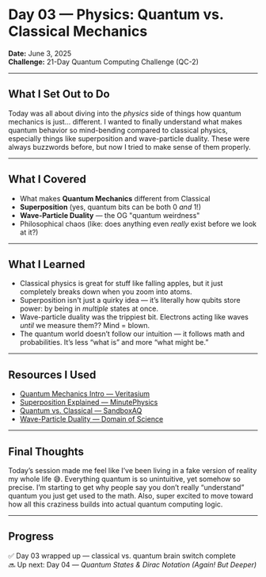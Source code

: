 # Day 03 — Physics: Quantum vs. Classical Mechanics  
**Date:** June 3, 2025  
**Challenge:** 21-Day Quantum Computing Challenge (QC-2)

---

## What I Set Out to Do  
Today was all about diving into the *physics* side of things how quantum mechanics is just... different. I wanted to finally understand what makes quantum behavior so mind-bending compared to classical physics, especially things like superposition and wave-particle duality. These were always buzzwords before, but now I tried to make sense of them properly.

---

## What I Covered  
- What makes **Quantum Mechanics** different from Classical  
- **Superposition** (yes, quantum bits can be both 0 *and* 1!)  
- **Wave-Particle Duality** — the OG "quantum weirdness"  
- Philosophical chaos (like: does anything even *really* exist before we look at it?)

---

## What I Learned  
- Classical physics is great for stuff like falling apples, but it just completely breaks down when you zoom into atoms.  
- Superposition isn't just a quirky idea — it’s literally how qubits store power: by being in *multiple* states at once.  
- Wave-particle duality was the trippiest bit. Electrons acting like waves *until* we measure them?? Mind = blown.  
- The quantum world doesn’t follow our intuition — it follows math and probabilities. It’s less “what is” and more “what might be.”

---

## Resources I Used  
- [Quantum Mechanics Intro — Veritasium](https://www.youtube.com/watch?v=p7bzE1E5PMY)  
- [Superposition Explained — MinutePhysics](https://www.youtube.com/watch?v=4f0hL3Nrdas)  
- [Quantum vs. Classical — SandboxAQ](https://www.youtube.com/watch?v=ScXx2c2oZcY)  
- [Wave-Particle Duality — Domain of Science](https://www.youtube.com/watch?v=KZJ7U3fXz2k)

---

## Final Thoughts  
Today’s session made me feel like I’ve been living in a fake version of reality my whole life 😅. Everything quantum is so unintuitive, yet somehow so precise. I’m starting to get why people say you don’t really “understand” quantum you just get used to the math. Also, super excited to move toward how all this craziness builds into actual quantum computing logic.

---

## Progress  
✅ Day 03 wrapped up — classical vs. quantum brain switch complete  
🔜 Up next: Day 04 — *Quantum States & Dirac Notation (Again! But Deeper)*

